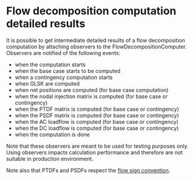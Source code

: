 # Flow decomposition computation detailed results

It is possible to get intermediate detailed results of a flow decomposition computation by attaching observers to the FlowDecompositionComputer.
Observers are notified of the following events:
* when the computation starts
* when the base case starts to be computed
* when a contingency computation starts
* when GLSK are computed
* when net positions are computed (for base case computation)
* when the nodal injection matrix is computed (for base case or contingency)
* when the PTDF matrix is computed (for base case or contingency)
* when the PSDF matrix is computed (for base case or contingency)
* when the AC loadflow is computed (for base case or contingency)
* when the DC loadflow is computed (for base case or contingency)
* when the computation is done

Note that these observers are meant to be used for testing purposes only.
Using observers impacts calculation performance and therefore are not suitable in production environment.

Note also that PTDFs and PSDFs respect the [flow sign convention](../flow_decomposition/flow-decomposition-outputs.md#flow-sign-conventions).
